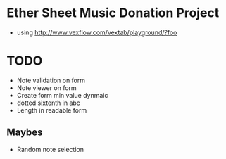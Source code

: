 # Ether Sheet Music Donation Project

- using http://www.vexflow.com/vextab/playground/?foo


# TODO

- Note validation on form
- Note viewer on form
- Create form min value dynmaic
- dotted sixtenth in abc
- Length in readable form


## Maybes
- Random note selection
